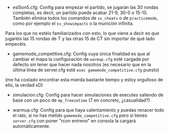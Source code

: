 - esl5on5.cfg: Config para empezar el partido, se jugarán las 30 rondas completas, es decir, un partido puede acabar 21-9, 30-0 o 15-15. También elimina todos los comandos de `sv_cheats` o de `practicemode`, como por ejemplo el `sv_showimpacts` o la munición infinita.

Para los que no estéis familiarizados con esto, lo que viene a decir es que jugaréis las 15 rondas de T y las otras 15 de CT sin importar de qué lado empecéis.

- gamemode_competitive.cfg: Config cuya única finalidad es que al cambiar el mapa la configuración de `warmup.cfg` esté cargada por defecto sin tener que hacer nada nosotros (es necesario que en la última línea de server.cfg esté `exec gamemode_competitive.cfg` puesto)

(me ha costado encontrar esta mierda bastante tiempo y estoy orgulloso de ello, la verdad xD)

- simulacion.cfg: Config para hacer simulaciones de executes saliendo de base con un poco de `mp_freezetime` (7 en concreto, ¿casualidad?)

- warmup.cfg: Config para que haya calentamiento y puedas renacer todo el rato, si no has metido `gamemode_competitive.cfg` pero sí tienes `server.cfg` con poner "rcon entreno" en consola la cargará automáticamente.

